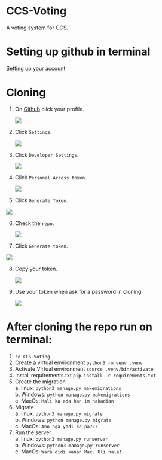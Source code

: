 # CCS-Voting
A voting system for CCS.

# Setting up github in terminal 
[Setting up your account](https://docs.github.com/en/get-started/quickstart/set-up-git)

# Cloning
1. On [Github](github.com) click your profile.

   ![](ReadmeFiles/s1.png)

2. Click `Settings`.

   ![](ReadmeFiles/s2.png)

3. Click `Developer Settings`.

   ![](ReadmeFiles/s3.png)

4. Click `Personal Access token`.

   ![](ReadmeFiles/s4.png)

5. Click `Generate Token`.

  ![](ReadmeFiles/s5.png)

6. Check the `repo`.

   ![](ReadmeFiles/s6.png)

7. Click `Generate token`.

  ![](ReadmeFiles/s7.png)

8. Copy your token.

   ![](ReadmeFiles/s8.png)

9. Use your token when ask for a password in cloning.

    ![](ReadmeFiles/s9.png)

# After cloning the repo run on terminal:
1. `cd CCS-Voting`
2. Create a virtual environment
     `python3 -m venv .venv`
3. Activate Virtual environment
     `source .venv/bin/activate`
4. Install requirements.txt
     `pip install -r requirements.txt`
5. Create the migration\
   a. linux: `python3 manage.py makemigrations`\
   b. Windows: `python manage.py makemigrations`\
   c. MacOs: `Mali ka ada han im nakadian`
6. Migrate\
   a. linux: `python3 manage.py migrate`\
   b. Windows: `python manage.py migrate`\
   c. MacOs: `Ano nga yadi ka pa???`
7. Run the server\
   a. linux: `python3 manage.py runserver`\
   b. Windows: `python3 manage.py runserver`\
   c. MacOs: `Wara didi kanan Mac. Uli nala!`

